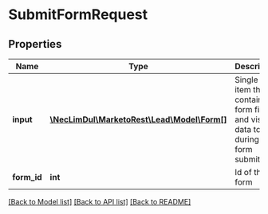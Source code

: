 # SubmitFormRequest

## Properties

Name | Type | Description | Notes
------------ | ------------- | ------------- | -------------
**input** | [**\NecLimDul\MarketoRest\Lead\Model\Form[]**](Form.md) | Single array item that contains form fields and visitor data to use during a form submittal | 
**form_id** | **int** | Id of the form | 

[[Back to Model list]](../README.md#documentation-for-models) [[Back to API list]](../README.md#documentation-for-api-endpoints) [[Back to README]](../README.md)

